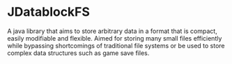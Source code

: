 # JDatablockFS
A java library that aims to store arbitrary data in a format that is compact, easily modifiable and flexible. Aimed for storing many small files efficiently while bypassing shortcomings of traditional file systems or be used to store complex data structures such as game save files.
